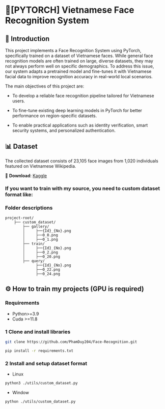 # 📌[PYTORCH] Vietnamese Face Recognition System
## 📖 Introduction

This project implements a Face Recognition System using PyTorch, specifically trained on a dataset of Vietnamese faces. While general face recognition models are often trained on large, diverse datasets, they may not always perform well on specific demographics. To address this issue, our system adapts a pretrained model and fine-tunes it with Vietnamese facial data to improve recognition accuracy in real-world local scenarios.

The main objectives of this project are:

+ To develop a reliable face recognition pipeline tailored for Vietnamese users.

+ To fine-tune existing deep learning models in PyTorch for better performance on region-specific datasets.

+ To enable practical applications such as identity verification, smart security systems, and personalized authentication.

## 📊 Dataset
The collected dataset consists of 23,105 face images from 1,020 individuals featured on Vietnamese Wikipedia.

📂 **Download**: [Kaggle](https://www.kaggle.com/datasets/hariwu1995/vn-celeb)  


### If you want to train with my source, you need to custom dataset format like:
### Folder descriptions
    project-root/
        ├── custom_dataset/
            ├── gallery/
            │     ├──{Id}_{No}.png
            │     ├──0_0.png
            │     ├──0_1.png
            ├── train/
            │     ├──{Id}_{No}.png
            │     ├──0_2.png
            │     ├──0_20.png
            ├── query/
                  ├──{Id}_{No}.png
                  ├──0_22.png
                  ├──0_24.png


## ⚙️ How to train my projects (GPU is required)
### Requirements
+ Python>=3.9
+ Cuda >=11.8
### 1 Clone and install libraries
``` bash
git clone https://github.com/PhamDuy204/Face-Recognition.git

pip install -r requirements.txt
```
### 2 Install and setup dataset format
* Linux

```bash
python3 ./utils/custom_dataset.py
```
* Window

``` shell
python ./utils/custom_dataset.py
```
